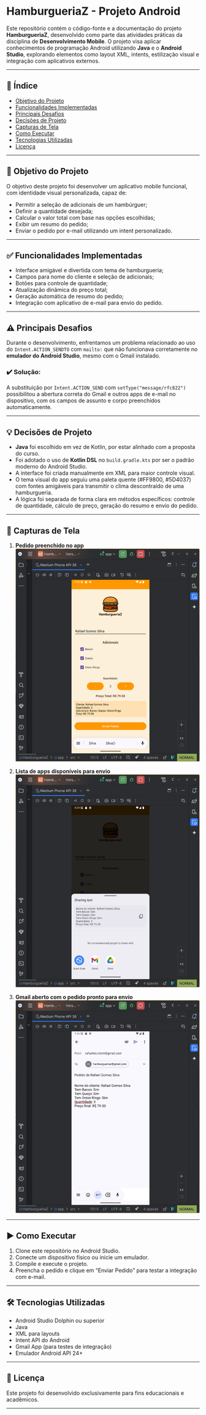 # HamburgueriaZ - Projeto Android

Este repositório contém o código-fonte e a documentação do projeto **HamburgueriaZ**, desenvolvido como parte das atividades práticas da disciplina de **Desenvolvimento Mobile**. O projeto visa aplicar conhecimentos de programação Android utilizando **Java** e o **Android Studio**, explorando elementos como layout XML, intents, estilização visual e integração com aplicativos externos.

---

## 📑 Índice

- [Objetivo do Projeto](#objetivo-do-projeto)
- [Funcionalidades Implementadas](#funcionalidades-implementadas)
- [Principais Desafios](#principais-desafios)
- [Decisões de Projeto](#decisões-de-projeto)
- [Capturas de Tela](#capturas-de-tela)
- [Como Executar](#como-executar)
- [Tecnologias Utilizadas](#tecnologias-utilizadas)
- [Licença](#licença)

---

## 🎯 Objetivo do Projeto

O objetivo deste projeto foi desenvolver um aplicativo mobile funcional, com identidade visual personalizada, capaz de:

- Permitir a seleção de adicionais de um hambúrguer;
- Definir a quantidade desejada;
- Calcular o valor total com base nas opções escolhidas;
- Exibir um resumo do pedido;
- Enviar o pedido por e-mail utilizando um intent personalizado.

---

## ✅ Funcionalidades Implementadas

- Interface amigável e divertida com tema de hamburgueria;
- Campos para nome do cliente e seleção de adicionais;
- Botões para controle de quantidade;
- Atualização dinâmica do preço total;
- Geração automática de resumo do pedido;
- Integração com aplicativo de e-mail para envio do pedido.

---

## ⚠️ Principais Desafios

Durante o desenvolvimento, enfrentamos um problema relacionado ao uso do `Intent.ACTION_SENDTO` com `mailto:` que não funcionava corretamente no **emulador do Android Studio**, mesmo com o Gmail instalado.

### ✔️ Solução:
A substituição por `Intent.ACTION_SEND` com `setType("message/rfc822")` possibilitou a abertura correta do Gmail e outros apps de e-mail no dispositivo, com os campos de assunto e corpo preenchidos automaticamente.

---

## 💡 Decisões de Projeto

- **Java** foi escolhido em vez de Kotlin, por estar alinhado com a proposta do curso.
- Foi adotado o uso de **Kotlin DSL** no `build.gradle.kts` por ser o padrão moderno do Android Studio.
- A interface foi criada manualmente em XML para maior controle visual.
- O tema visual do app seguiu uma paleta quente (#FF9800, #5D4037) com fontes amigáveis para transmitir o clima descontraído de uma hamburgueria.
- A lógica foi separada de forma clara em métodos específicos: controle de quantidade, cálculo de preço, geração do resumo e envio do pedido.

---

## 📸 Capturas de Tela

1. **Pedido preenchido no app**  
   ![Figura 1 - Pedido Preenchido](docs/CapturaAppPreenchido.png)

2. **Lista de apps disponíveis para envio**  
   ![Figura 2 - Lista de Apps de E-mail](docs/ListDeEmails.png)

3. **Gmail aberto com o pedido pronto para envio**  
   ![Figura 3 - Gmail com Pedido](docs/GmailComPedido.png)

---

## ▶️ Como Executar

1. Clone este repositório no Android Studio.
2. Conecte um dispositivo físico ou inicie um emulador.
3. Compile e execute o projeto.
4. Preencha o pedido e clique em “Enviar Pedido” para testar a integração com e-mail.

---

## 🛠 Tecnologias Utilizadas

- Android Studio Dolphin ou superior
- Java
- XML para layouts
- Intent API do Android
- Gmail App (para testes de integração)
- Emulador Android API 24+

---

## 📄 Licença

Este projeto foi desenvolvido exclusivamente para fins educacionais e acadêmicos.

---
